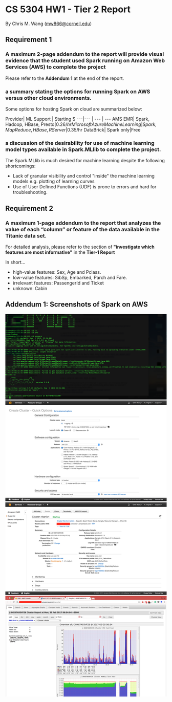 #  CS 5304 HW1 - Tier 2 Report
By Chris M. Wang (mw866@cornell.edu)

## Requirement 1
### A maximum 2-page addendum to the report will provide visual evidence that the student used Spark running on Amazon Web Services (AWS) to complete the project
Please refer to the __Addendum 1__ at the end of the report.

###  a summary stating the options for running Spark on AWS versus other cloud environments.

Some options for hosting Spark on cloud are summarized below:

Provider| ML Support | Starting $
---|--- | --- | --- 
AMS EMR| Spark, Hadoop, HBase, Presto|$0.26/hr
Microsoft Azure Machine Learning|Spark, MapReduce, HBase, R Server|$0.35/hr
DataBrick| Spark only|Free


### a discussion of the desirability for use of machine learning model types available in Spark.MLlib to complete the project.
The Spark.MLlib is much desired for machine learning despite the following shortcomings:

* Lack of granular visibility and control "inside" the machine learning models e.g. plotting of learning curves
* Use of User Defined Functions (UDF) is prone to errors and hard for troubleshooting.


## Requirement 2
### A maximum 1-page addendum to the report that analyzes the value of each “column” or feature of the data available in the Titanic data set.

For detailed analysis, please refer to the section of __"investigate which features are most informative"__ in the __Tier-1 Report__

In short...
* high-value features:  Sex, Age and Pclass.
* low-value features: SibSp, Embarked, Parch and Fare.
* irrelevant features: PassengerId and Ticket
* unknown: Cabin


## Addendum 1: Screenshots of Spark on AWS
![](cli.png)
![](create_cluster.png)
![](cluster_status.png)
![](ganglia.png)

			
